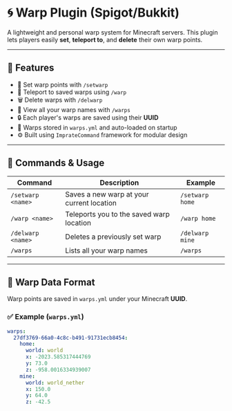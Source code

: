 # 🌀 Warp Plugin (Spigot/Bukkit)

A lightweight and personal warp system for Minecraft servers. This plugin lets players easily **set**, **teleport to**, and **delete** their own warp points.

---

## 🌟 Features

- 🧭 Set warp points with `/setwarp`
- 🚀 Teleport to saved warps using `/warp`
- 🗑️ Delete warps with `/delwarp`
- 📜 View all your warp names with `/warps`
- 🔒 Each player's warps are saved using their **UUID**
- 💾 Warps stored in `warps.yml` and auto-loaded on startup
- ⚙️ Built using `ImprateCommand` framework for modular design

---

## 🧪 Commands & Usage

| Command           | Description                             | Example                       |
|-------------------|-----------------------------------------|-------------------------------|
| `/setwarp <name>` | Saves a new warp at your current location | `/setwarp home`              |
| `/warp <name>`    | Teleports you to the saved warp location | `/warp home`                 |
| `/delwarp <name>` | Deletes a previously set warp            | `/delwarp mine`              |
| `/warps`          | Lists all your warp names                | `/warps`                     |

---

## 💾 Warp Data Format

Warp points are saved in `warps.yml` under your Minecraft **UUID**.

### ✅ Example (`warps.yml`)

```yaml
warps:
  27df3769-66a0-4c8c-b491-91731ecb8454:
    home:
      world: world
      x: -2023.585317444769
      y: 73.0
      z: -958.0016334939007
    mine:
      world: world_nether
      x: 150.0
      y: 64.0
      z: -42.5
